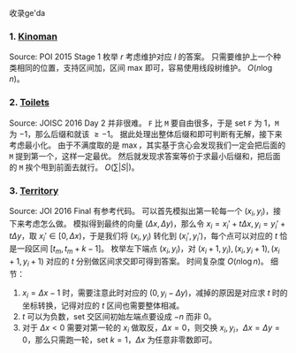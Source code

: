 收录ge'da
### 1. [Kinoman](https://szkopul.edu.pl/problemset/problem/k-RYEjhwNTo_XdaCidXQUGMU/site/)
Source: POI 2015 Stage 1
枚举 $r$ 考虑维护对应 $l$ 的答案。
只需要维护上一个种类相同的位置，支持区间加，区间 max 即可，容易使用线段树维护。
$O(n\log n)$。
### 2. [Toilets](https://qoj.ac/contest/349/problem/407)
Source: JOISC 2016 Day 2
并非很难。
`F` 比 `M` 要自由很多，于是 set `F` 为 $1$，`M` 为 $-1$，那么后缀和就该 $\ge -1$。
据此处理出整体后缀和即可判断有无解，接下来考虑最小化。
由于不满度取的是 $\max$，其实基于贪心会发现我们一定会把后面的 `M` 提到第一个，这样一定最优。
然后就发现求答案等价于求最小后缀和，把后面的 `M` 挨个甩到前面去就行。
$O(\sum |S|)$。
### 3. [Territory](https://qoj.ac/contest/392/problem/3149)
Source: JOI 2016 Final
有参考代码。
可以首先模拟出第一轮每一个 $(x_i,y_i)$，接下来考虑怎么做。
模拟得到最终的向量 $(\Delta x,\Delta y)$，那么令 $x_i=x_i'+t\Delta x,y_i=y_i'+t\Delta y$，取 $x_i'\in[0,\Delta x)$，于是我们将 $(x_i,y_i)$ 转化到 $(x_i',y_i')$，每个点可以对应的 $t$ 恰是一段区间 $[t_m,t_m+k-1]$。
枚举左下端点 $(x_i,y_i)$，对 $(x_i+1,y_i),(x_i,y_i+1),(x_i+1,y_i+1)$ 对应的 $t$ 分别做区间求交即可得到答案。
时间复杂度 $O(n\log n)$。
细节：
1. $x_i=\Delta x-1$ 时，需要注意此时对应的 $(0,y_i-\Delta y)$，减掉的原因是对应求 $t$ 时的坐标转换，记得对应的 $t$ 区间也需要整体相减。
2. $t$ 可以为负数，set 交区间初始左端点要设成 $-n$ 而非 $0$。
3. 对于 $\Delta x<0$ 需要对第一轮的 $x_i$ 做取反，$\Delta x=0$，则交换 $x_i,y_i$，$\Delta x=\Delta y=0$，那么只需跑一轮，set $k=1$，$\Delta x$ 为任意非零数即可。
